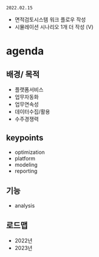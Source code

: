 `2022.02.15`

- 면적검토시스템 워크 플로우 작성
- 시뮬레이션 시나리오 1개 더 작성 (V)

# agenda
## 배경/ 목적
- 플랫폼서비스
- 업무자동화
- 업무연속성
- 데이터수집/활용
- 수주경쟁력
## keypoints
- optimization
- platform
- modeling
- reporting
## 기능
- analysis
## 로드맵
- 2022년
- 2023년
